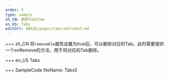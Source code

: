 ```yaml
--- 
order: 5
type: sample
zh_CN: 删除TabItem
en_US: Tabs
editUrl: $BASE/pages/tabs/md/tabs5.md
---
```


+++ zh_CN
将<Code>removable</Code>属性设置为true后，可以删除对应的Tab。此时需要提供一个onRemove的方法，用于将对应的Tab删除。

+++ en_US
Tabs

+++ SampleCode
fileName: Tabs5
